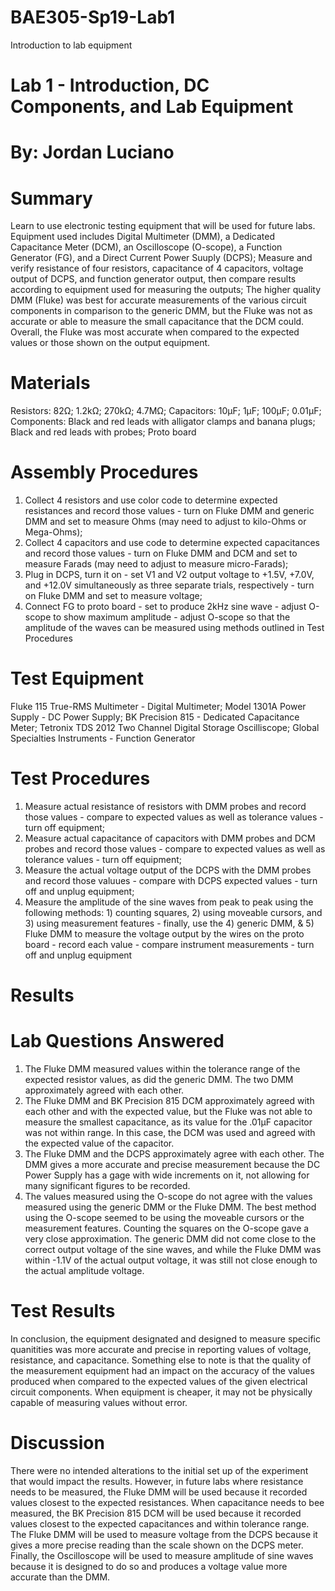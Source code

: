 # BAE305-Sp19-Lab1
Introduction to lab equipment

# Lab 1 - Introduction, DC Components, and Lab Equipment

# By: Jordan Luciano

# Summary
Learn to use electronic testing equipment that will be used for future labs. Equipment used includes Digital Multimeter (DMM), a Dedicated Capacitance Meter (DCM), an Oscilloscope (O-scope), a Function Generator (FG), and a Direct Current Power Suuply (DCPS); Measure and verify resistance of four resistors, capacitance of 4 capacitors, voltage output of DCPS, and function generator output, then compare results according to equipment used for measuring the outputs; The higher quality DMM (Fluke) was best for accurate measurements of the various circuit components in comparison to the generic DMM, but the Fluke was not as accurate or able to measure the small capacitance that the DCM could. Overall, the Fluke was most accurate when compared to the expected values or those shown on the output equipment.  

# Materials
Resistors:
82Ω;
1.2kΩ;
270kΩ;
4.7MΩ;
Capacitors:
10μF;
1μF;
100μF;
0.01μF;
Components:
Black and red leads with alligator clamps and banana plugs;
Black and red leads with probes;
Proto board

# Assembly Procedures
1. Collect 4 resistors and use color code to determine expected resistances and record those values - turn on Fluke DMM and generic DMM and set to measure Ohms (may need to adjust to kilo-Ohms or Mega-Ohms); 
2. Collect 4 capacitors and use code to determine expected capacitances and record those values - turn on Fluke DMM and DCM and set to measure Farads (may need to adjust to measure micro-Farads); 
3. Plug in DCPS, turn it on - set V1 and V2 output voltage to +1.5V, +7.0V, and +12.0V simultaneously as three separate trials, respectively - turn on Fluke DMM and set to measure voltage; 
4. Connect FG to proto board - set to produce 2kHz sine wave - adjust O-scope to show maximum amplitude - adjust O-scope so that the amplitude of the waves can be measured using methods outlined in Test Procedures

# Test Equipment
Fluke 115 True-RMS Multimeter - Digital Multimeter;
Model 1301A Power Supply - DC Power Supply;
BK Precision 815 - Dedicated Capacitance Meter;
Tetronix TDS 2012 Two Channel Digital Storage Oscilliscope;
Global Specialties Instruments - Function Generator

# Test Procedures
1. Measure actual resistance of resistors with DMM probes and record those values - compare to expected values as well as tolerance values - turn off equipment;
2. Measure actual capacitance of capacitors with DMM probes and DCM probes and record those values - compare to expected values as well as tolerance values - turn off equipment;
3. Measure the actual voltage output of the DCPS with the DMM probes and record those valuues - compare with DCPS expected values - turn off and unplug equipment;
4. Measure the amplitude of the sine waves from peak to peak using the following methods: 1) counting squares, 2) using moveable cursors, and 3) using measurement features - finally, use the 4) generic DMM, & 5) Fluke DMM to measure the voltage output by the wires on the proto board - record each value - compare instrument measurements - turn off and unplug equipment

# Results


# Lab Questions Answered
1. The Fluke DMM measured values within the tolerance range of the expected resistor values, as did the generic DMM. The two DMM approximately agreed with each other.
2. The Fluke DMM and BK Precision 815 DCM approximately agreed with each other and with the expected value, but the Fluke was not able to measure the smallest capacitance, as its value for the .01μF capacitor was not within range. In this case, the DCM was used and agreed with the expected value of the capacitor. 								
3. The Fluke DMM and the DCPS approximately agree with each other. The DMM gives a more accurate and precise measurement because the DC Power Supply has a gage with wide increments on it, not allowing for many significant figures to be recorded.
4. The values measured using the O-scope do not agree with the values measured using the generic DMM or the Fluke DMM. The best method using the O-scope seemed to be using the moveable cursors or the measurement features. Counting the squares on the O-scope gave a very close approximation. The generic DMM did not come close to the correct output voltage of the sine waves, and while the Fluke DMM was within -1.1V of the actual output voltage, it was still not close enough to the actual amplitude voltage.

# Test Results
In conclusion, the equipment designated and designed to measure specific quanitities was more accurate and precise in reporting values of voltage, resistance, and capacitance. Something else to note is that the quality of the measurement equipment had an impact on the accuracy of the values produced when compared to the expected values of the given electrical circuit components. When equipment is cheaper, it may not be physically capable of measuring values without error.

# Discussion
There were no intended alterations to the initial set up of the experiment that would impact the results. However, in future labs where resistance needs to be measured, the Fluke DMM will be used because it recorded values closest to the expected resistances. When capacitance needs to bee measured, the BK Precision 815 DCM will be used because it recorded values closest to the expected capacitances and within tolerance range. The Fluke DMM will be used to measure voltage from the DCPS because it gives a more precise reading than the scale shown on the DCPS meter. Finally, the Oscilloscope will be used to measure amplitude of sine waves because it is designed to do so and produces a voltage value more accurate than the DMM.
